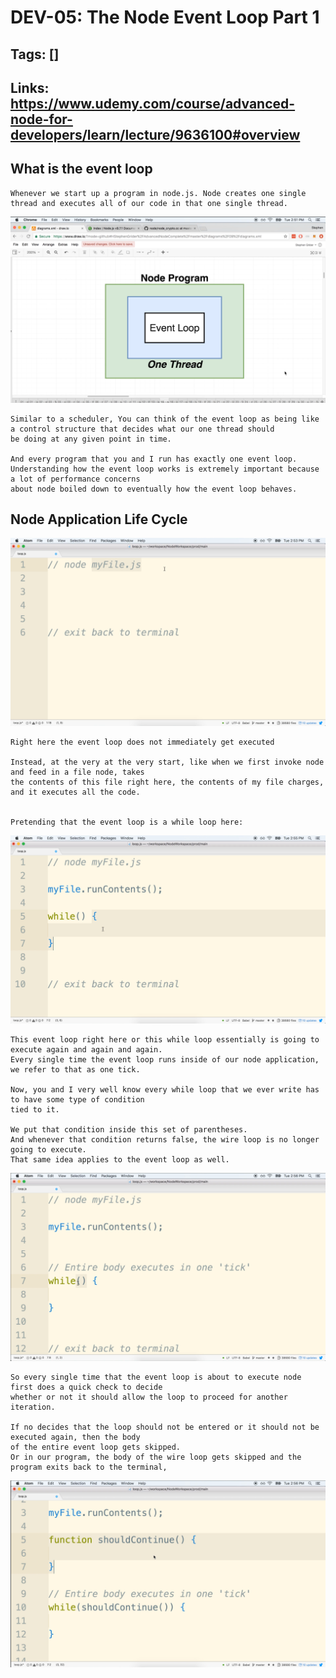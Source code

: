 # DEV-05: The Node Event Loop Part 1

## Tags: []

## Links: <https://www.udemy.com/course/advanced-node-for-developers/learn/lecture/9636100#overview>

## What is the event loop

    Whenever we start up a program in node.js. Node creates one single thread and executes all of our code in that one single thread.

![""](../images/DEV-05/DEV-05-A1.png)

    Similar to a scheduler, You can think of the event loop as being like a control structure that decides what our one thread should
    be doing at any given point in time.

    And every program that you and I run has exactly one event loop.
    Understanding how the event loop works is extremely important because a lot of performance concerns
    about node boiled down to eventually how the event loop behaves.


## Node Application Life Cycle

![""](../images/DEV-05/DEV-05-B1.png)

    Right here the event loop does not immediately get executed

    Instead, at the very at the very start, like when we first invoke node and feed in a file node, takes
    the contents of this file right here, the contents of my file charges, and it executes all the code.


    Pretending that the event loop is a while loop here:

![""](../images/DEV-05/DEV-05-B2.png)

    This event loop right here or this while loop essentially is going to execute again and again and again.
    Every single time the event loop runs inside of our node application, we refer to that as one tick.

    Now, you and I very well know every while loop that we ever write has to have some type of condition
    tied to it.

    We put that condition inside this set of parentheses.
    And whenever that condition returns false, the wire loop is no longer going to execute.
    That same idea applies to the event loop as well.

![""](../images/DEV-05/DEV-05-B3.png)

    So every single time that the event loop is about to execute node first does a quick check to decide
    whether or not it should allow the loop to proceed for another iteration.

    If no decides that the loop should not be entered or it should not be executed again, then the body
    of the entire event loop gets skipped.
    Or in our program, the body of the wire loop gets skipped and the program exits back to the terminal,

![""](../images/DEV-05/DEV-05-B4.png)